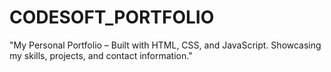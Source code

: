 # CODESOFT_PORTFOLIO

"My Personal Portfolio – Built with HTML, CSS, and JavaScript. Showcasing my skills, projects, and contact information."
